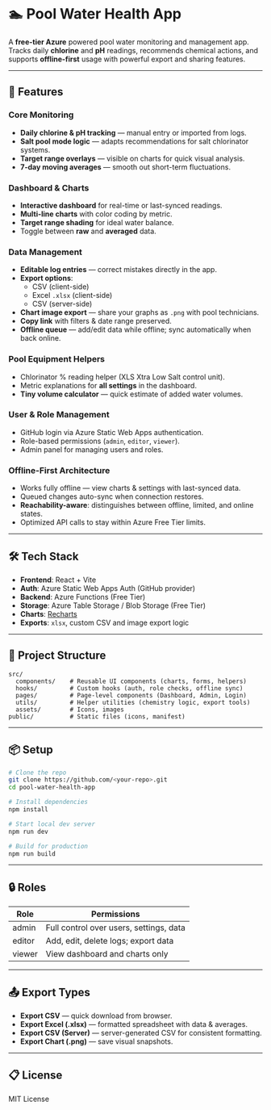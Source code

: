 # 🏊 Pool Water Health App

A **free-tier Azure** powered pool water monitoring and management app.  
Tracks daily **chlorine** and **pH** readings, recommends chemical actions, and supports **offline-first** usage with powerful export and sharing features.

---

## 🚀 Features

### Core Monitoring
- **Daily chlorine & pH tracking** — manual entry or imported from logs.
- **Salt pool mode logic** — adapts recommendations for salt chlorinator systems.
- **Target range overlays** — visible on charts for quick visual analysis.
- **7-day moving averages** — smooth out short-term fluctuations.

### Dashboard & Charts
- **Interactive dashboard** for real-time or last-synced readings.
- **Multi-line charts** with color coding by metric.
- **Target range shading** for ideal water balance.
- Toggle between **raw** and **averaged** data.

### Data Management
- **Editable log entries** — correct mistakes directly in the app.
- **Export options**:
  - CSV (client-side)
  - Excel `.xlsx` (client-side)
  - CSV (server-side)
- **Chart image export** — share your graphs as `.png` with pool technicians.
- **Copy link** with filters & date range preserved.
- **Offline queue** — add/edit data while offline; sync automatically when back online.

### Pool Equipment Helpers
- Chlorinator % reading helper (XLS Xtra Low Salt control unit).
- Metric explanations for **all settings** in the dashboard.
- **Tiny volume calculator** — quick estimate of added water volumes.

### User & Role Management
- GitHub login via Azure Static Web Apps authentication.
- Role-based permissions (`admin`, `editor`, `viewer`).
- Admin panel for managing users and roles.

### Offline-First Architecture
- Works fully offline — view charts & settings with last-synced data.
- Queued changes auto-sync when connection restores.
- **Reachability-aware**: distinguishes between offline, limited, and online states.
- Optimized API calls to stay within Azure Free Tier limits.

---

## 🛠 Tech Stack
- **Frontend**: React + Vite
- **Auth**: Azure Static Web Apps Auth (GitHub provider)
- **Backend**: Azure Functions (Free Tier)
- **Storage**: Azure Table Storage / Blob Storage (Free Tier)
- **Charts**: [Recharts](https://recharts.org/)
- **Exports**: `xlsx`, custom CSV and image export logic

---

## 📂 Project Structure
```
src/
  components/    # Reusable UI components (charts, forms, helpers)
  hooks/         # Custom hooks (auth, role checks, offline sync)
  pages/         # Page-level components (Dashboard, Admin, Login)
  utils/         # Helper utilities (chemistry logic, export tools)
  assets/        # Icons, images
public/          # Static files (icons, manifest)
```

---

## 📦 Setup

```bash
# Clone the repo
git clone https://github.com/<your-repo>.git
cd pool-water-health-app

# Install dependencies
npm install

# Start local dev server
npm run dev

# Build for production
npm run build
```

---

## 🔒 Roles
| Role    | Permissions |
| ------- | ----------- |
| admin   | Full control over users, settings, data |
| editor  | Add, edit, delete logs; export data |
| viewer  | View dashboard and charts only |

---

## 📤 Export Types
- **Export CSV** — quick download from browser.
- **Export Excel (.xlsx)** — formatted spreadsheet with data & averages.
- **Export CSV (Server)** — server-generated CSV for consistent formatting.
- **Export Chart (.png)** — save visual snapshots.

---

## 📋 License
MIT License

